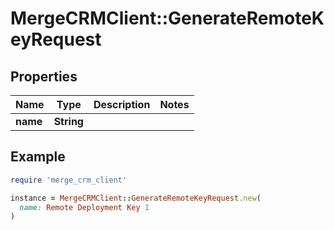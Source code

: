# MergeCRMClient::GenerateRemoteKeyRequest

## Properties

| Name | Type | Description | Notes |
| ---- | ---- | ----------- | ----- |
| **name** | **String** |  |  |

## Example

```ruby
require 'merge_crm_client'

instance = MergeCRMClient::GenerateRemoteKeyRequest.new(
  name: Remote Deployment Key 1
)
```

